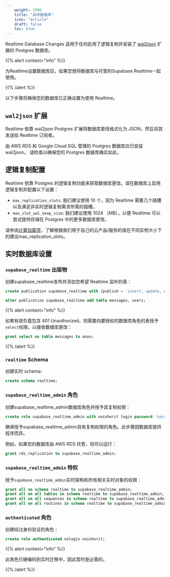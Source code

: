 ```yaml
---
    weight: 1996
    title: "自带数据库"
    icon: "article"
    draft: false
    toc: true
---
```


Realtime Database Changes 适用于任何启用了逻辑复制并安装了 [wal2json](https://github.com/eulerto/wal2json) 扩展的 Postgres 数据库。

{{% alert context="info" %}}

为Realtime设置数据库后，如果您想将数据库与托管的Supabase Realtime一起使用。

{{% /alert %}}

以下步骤将确保您的数据库已正确设置为使用 Realtime。

## `wal2json` 扩展

Realtime 依靠 wal2json Postgres 扩展将数据库更改格式化为 JSON，然后将其发送给 Realtime 订阅者。

由 AWS RDS 和 Google Cloud SQL 管理的 Postgres 数据库应已安装 wal2json。
请检查以确保您的 Postgres 数据库确实如此。

## 逻辑复制配置

Realtime 依靠 Postgres 的逻辑复制功能来获取数据库更改。请在数据库上启用逻辑复制并配置以下设置：

- `max_replication_slots`: 我们建议使用 10 个，因为 Realtime 需要几个插槽以及满足非实时逻辑复制需求所需的插槽。
- `max_slot_wal_keep_size`: 我们建议使用 1024 （MB），以便 Realtime 可以尝试提供存储在 Postgres 中的更多数据库更改。

请参阅[计算加载项](/docs/app/development_guide/database/compute-add-ons#postgres-replication-slots-and-wal-senders)，了解根据我们用于自己的云产品/服务的值在不同实例大小下的建议max_replication_slots。

## 实时数据库设置

### `supabase_realtime` 出版物

创建supabase_realtime发布并添加您希望 Realtime 监听的表：

```sql
create publication supabase_realtime with (publish = 'insert, update, delete');

alter publication supabase_realtime add table messages, users;
```

{{% alert context="info" %}}

如果有效负载包含 401 Unauthorized，则需要向要授权的数据库角色的表授予`select`权限，以接收数据库更改：

```sql
grant select on table messages to anon;
```

{{% /alert %}}

### `realtime` Schema

创建实时 schema:

```sql
create schema realtime;
```

### `supabase_realtime_admin` 角色

创建supabase_realtime_admin数据库角色并授予其复制权限：

```sql
create role supabase_realtime_admin with noinherit login password 'secure-password';
```

确保授予supabase_realtime_admin具有复制权限的角色。此步骤因数据库提供程序而异。

例如，如果您的数据库由 AWS RDS 托管，则可以运行：

```sql
grant rds_replication to supabase_realtime_admin;
```

### `supabase_realtime_admin` 特权

授予`supabase_realtime_admin`实时架构和所有相关实时对象的权限：

```sql
grant all on schema realtime to supabase_realtime_admin;
grant all on all tables in schema realtime to supabase_realtime_admin;
grant all on all sequences in schema realtime to supabase_realtime_admin;
grant all on all routines in schema realtime to supabase_realtime_admin;
```

### `authenticated` 角色

创建经过身份验证的角色：

```sql
create role authenticated nologin noinherit;
```

{{% alert context="info" %}}

此角色已硬编码到实时迁移中，因此暂时是必需的。

{{% /alert %}}